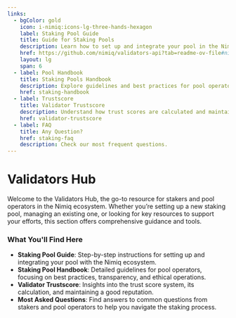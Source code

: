 ```yaml
---
links:
  - bgColor: gold
    icon: i-nimiq:icons-lg-three-hands-hexagon
    label: Staking Pool Guide
    title: Guide for Staking Pools
    description: Learn how to set up and integrate your pool in the Nimiq ecosystem.
    href: https://github.com/nimiq/validators-api?tab=readme-ov-file#nimiq-validators
    layout: lg
    span: 6
  - label: Pool Handbook
    title: Staking Pools Handbook
    description: Explore guidelines and best practices for pool operators.
    href: staking-handbook
  - label: Trustscore
    title: Validator Trustscore
    description: Understand how trust scores are calculated and maintained.
    href: validator-trustscore
  - label: FAQ
    title: Any Question?
    href: staking-faq
    description: Check our most frequent questions.
---
```


# Validators Hub

Welcome to the Validators Hub, the go-to resource for stakers and pool operators in the Nimiq ecosystem. Whether you’re setting up a new staking pool, managing an existing one, or looking for key resources to support your efforts, this section offers comprehensive guidance and tools.

<Grid class="nq-raw" :items="$frontmatter.links" mt-64 />

### What You'll Find Here

- **Staking Pool Guide**: Step-by-step instructions for setting up and integrating your pool with the Nimiq ecosystem.
- **Staking Pool Handbook**: Detailed guidelines for pool operators, focusing on best practices, transparency, and ethical operations.
- **Validator Trustscore**: Insights into the trust score system, its calculation, and maintaining a good reputation.
- **Most Asked Questions**: Find answers to common questions from stakers and pool operators to help you navigate the staking process.
